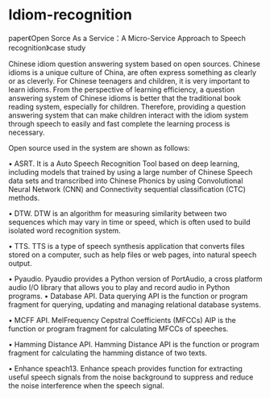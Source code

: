 # Idiom-recognition
paper《Open Sorce As a Service：A Micro-Service Approach to Speech recognition》case study 
  
  
  Chinese idiom question answering system based on open sources.
Chinese idioms is a unique culture of China, are often express
something as clearly or as cleverly. For Chinese teenagers
and children, it is very important to learn idioms. From
the perspective of learning efficiency, a question answering
system of Chinese idioms is better that the traditional book
reading system, especially for children. Therefore, providing
a question answering system that can make children interact
with the idiom system through speech to easily and fast
complete the learning process is necessary.

Open source used in the system are shown as follows:

•  ASRT. It is a Auto Speech Recognition Tool based on
deep learning, including models that trained by using a
large number of Chinese Speech data sets and transcribed
into Chinese Phonics by using Convolutional Neural Network (CNN) and Connectivity sequential classification
(CTC) methods.

• DTW. DTW is an algorithm for measuring similarity
between two sequences which may vary in time or speed,
which is often used to build isolated word recognition
system.

• TTS. TTS is a type of speech synthesis application that
converts files stored on a computer, such as help files or
web pages, into natural speech output.

• Pyaudio. Pyaudio provides a Python version of PortAudio, a cross platform audio I/O library that allows you to
play and record audio in Python programs.
• Database API. Data querying API is the function or
program fragment for querying, updating and managing
relational database systems.

• MCFF API. MelFrequency Cepstral Coefficients
(MFCCs) AIP is the function or program fragment for
calculating MFCCs of speeches.

• Hamming Distance API. Hamming Distance API is the
function or program fragment for calculating the hamming distance of two texts.

• Enhance speach13. Enhance speach provides function for
extracting useful speech signals from the noise background to suppress and reduce the noise interference
when the speech signal.



